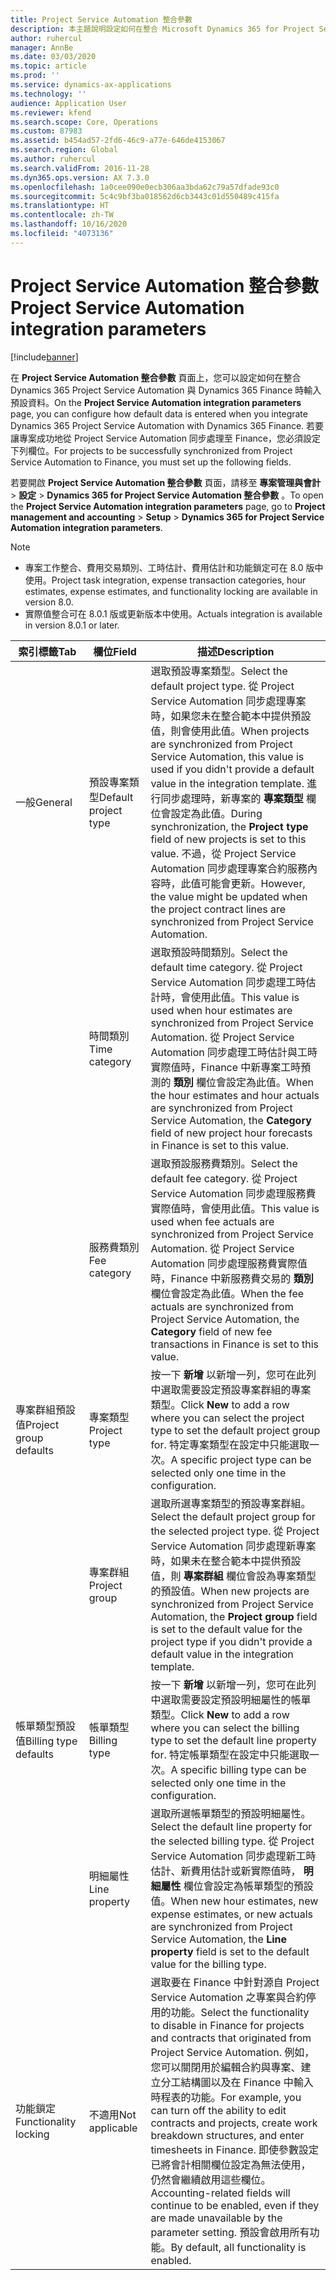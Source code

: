 ```yaml
---
title: Project Service Automation 整合參數
description: 本主題說明設定如何在整合 Microsoft Dynamics 365 for Project Service Automation 與 Microsoft Dynamics 365 Finance 時輸入預設資料的方法。
author: ruhercul
manager: AnnBe
ms.date: 03/03/2020
ms.topic: article
ms.prod: ''
ms.service: dynamics-ax-applications
ms.technology: ''
audience: Application User
ms.reviewer: kfend
ms.search.scope: Core, Operations
ms.custom: 87983
ms.assetid: b454ad57-2fd6-46c9-a77e-646de4153067
ms.search.region: Global
ms.author: ruhercul
ms.search.validFrom: 2016-11-28
ms.dyn365.ops.version: AX 7.3.0
ms.openlocfilehash: 1a0cee090e0ecb306aa3bda62c79a57dfade93c0
ms.sourcegitcommit: 5c4c9bf3ba018562d6cb3443c01d550489c415fa
ms.translationtype: HT
ms.contentlocale: zh-TW
ms.lasthandoff: 10/16/2020
ms.locfileid: "4073136"
---
```

# <a name="project-service-automation-integration-parameters"></a><span data-ttu-id="17cd1-103">Project Service Automation 整合參數</span><span class="sxs-lookup"><span data-stu-id="17cd1-103">Project Service Automation integration parameters</span></span>

[!include[banner](../includes/banner.md)]

<span data-ttu-id="17cd1-104">在 **Project Service Automation 整合參數** 頁面上，您可以設定如何在整合 Dynamics 365 Project Service Automation 與 Dynamics 365 Finance 時輸入預設資料。</span><span class="sxs-lookup"><span data-stu-id="17cd1-104">On the **Project Service Automation integration parameters** page, you can configure how default data is entered when you integrate Dynamics 365 Project Service Automation with Dynamics 365 Finance.</span></span> <span data-ttu-id="17cd1-105">若要讓專案成功地從 Project Service Automation 同步處理至 Finance，您必須設定下列欄位。</span><span class="sxs-lookup"><span data-stu-id="17cd1-105">For projects to be successfully synchronized from Project Service Automation to Finance, you must set up the following fields.</span></span>

<span data-ttu-id="17cd1-106">若要開啟 **Project Service Automation 整合參數** 頁面，請移至 **專案管理與會計** \> **設定** \> **Dynamics 365 for Project Service Automation 整合參數** 。</span><span class="sxs-lookup"><span data-stu-id="17cd1-106">To open the **Project Service Automation integration parameters** page, go to **Project management and accounting** \> **Setup** \> **Dynamics 365 for Project Service Automation integration parameters**.</span></span> 

> [!NOTE]
> - <span data-ttu-id="17cd1-107">專案工作整合、費用交易類別、工時估計、費用估計和功能鎖定可在 8.0 版中使用。</span><span class="sxs-lookup"><span data-stu-id="17cd1-107">Project task integration, expense transaction categories, hour estimates, expense estimates, and functionality locking are available in version 8.0.</span></span>
> - <span data-ttu-id="17cd1-108">實際值整合可在 8.0.1 版或更新版本中使用。</span><span class="sxs-lookup"><span data-stu-id="17cd1-108">Actuals integration is available in version 8.0.1 or later.</span></span>


| <span data-ttu-id="17cd1-109">索引標籤</span><span class="sxs-lookup"><span data-stu-id="17cd1-109">Tab</span></span>                    | <span data-ttu-id="17cd1-110">欄位</span><span class="sxs-lookup"><span data-stu-id="17cd1-110">Field</span></span>                | <span data-ttu-id="17cd1-111">描述</span><span class="sxs-lookup"><span data-stu-id="17cd1-111">Description</span></span> |
|------------------------|----------------------|-------------|
| <span data-ttu-id="17cd1-112">一般</span><span class="sxs-lookup"><span data-stu-id="17cd1-112">General</span></span>                | <span data-ttu-id="17cd1-113">預設專案類型</span><span class="sxs-lookup"><span data-stu-id="17cd1-113">Default project type</span></span> | <span data-ttu-id="17cd1-114">選取預設專案類型。</span><span class="sxs-lookup"><span data-stu-id="17cd1-114">Select the default project type.</span></span> <span data-ttu-id="17cd1-115">從 Project Service Automation 同步處理專案時，如果您未在整合範本中提供預設值，則會使用此值。</span><span class="sxs-lookup"><span data-stu-id="17cd1-115">When projects are synchronized from Project Service Automation, this value is used if you didn't provide a default value in the integration template.</span></span> <span data-ttu-id="17cd1-116">進行同步處理時，新專案的 **專案類型** 欄位會設定為此值。</span><span class="sxs-lookup"><span data-stu-id="17cd1-116">During synchronization, the **Project type** field of new projects is set to this value.</span></span> <span data-ttu-id="17cd1-117">不過，從 Project Service Automation 同步處理專案合約服務內容時，此值可能會更新。</span><span class="sxs-lookup"><span data-stu-id="17cd1-117">However, the value might be updated when the project contract lines are synchronized from Project Service Automation.</span></span> |
|                        | <span data-ttu-id="17cd1-118">時間類別</span><span class="sxs-lookup"><span data-stu-id="17cd1-118">Time category</span></span>        | <span data-ttu-id="17cd1-119">選取預設時間類別。</span><span class="sxs-lookup"><span data-stu-id="17cd1-119">Select the default time category.</span></span> <span data-ttu-id="17cd1-120">從 Project Service Automation 同步處理工時估計時，會使用此值。</span><span class="sxs-lookup"><span data-stu-id="17cd1-120">This value is used when hour estimates are synchronized from Project Service Automation.</span></span> <span data-ttu-id="17cd1-121">從 Project Service Automation 同步處理工時估計與工時實際值時，Finance 中新專案工時預測的 **類別** 欄位會設定為此值。</span><span class="sxs-lookup"><span data-stu-id="17cd1-121">When the hour estimates and hour actuals are synchronized from Project Service Automation, the **Category** field of new project hour forecasts in Finance is set to this value.</span></span> |
|                        | <span data-ttu-id="17cd1-122">服務費類別</span><span class="sxs-lookup"><span data-stu-id="17cd1-122">Fee category</span></span>         | <span data-ttu-id="17cd1-123">選取預設服務費類別。</span><span class="sxs-lookup"><span data-stu-id="17cd1-123">Select the default fee category.</span></span> <span data-ttu-id="17cd1-124">從 Project Service Automation 同步處理服務費實際值時，會使用此值。</span><span class="sxs-lookup"><span data-stu-id="17cd1-124">This value is used when fee actuals are synchronized from Project Service Automation.</span></span> <span data-ttu-id="17cd1-125">從 Project Service Automation 同步處理服務費實際值時，Finance 中新服務費交易的 **類別** 欄位會設定為此值。</span><span class="sxs-lookup"><span data-stu-id="17cd1-125">When the fee actuals are synchronized from Project Service Automation, the **Category** field of new fee transactions in Finance is set to this value.</span></span> |
| <span data-ttu-id="17cd1-126">專案群組預設值</span><span class="sxs-lookup"><span data-stu-id="17cd1-126">Project group defaults</span></span> | <span data-ttu-id="17cd1-127">專案類型</span><span class="sxs-lookup"><span data-stu-id="17cd1-127">Project type</span></span>         | <span data-ttu-id="17cd1-128">按一下 **新增** 以新增一列，您可在此列中選取需要設定預設專案群組的專案類型。</span><span class="sxs-lookup"><span data-stu-id="17cd1-128">Click **New** to add a row where you can select the project type to set the default project group for.</span></span> <span data-ttu-id="17cd1-129">特定專案類型在設定中只能選取一次。</span><span class="sxs-lookup"><span data-stu-id="17cd1-129">A specific project type can be selected only one time in the configuration.</span></span> |
|                        | <span data-ttu-id="17cd1-130">專案群組</span><span class="sxs-lookup"><span data-stu-id="17cd1-130">Project group</span></span>        | <span data-ttu-id="17cd1-131">選取所選專案類型的預設專案群組。</span><span class="sxs-lookup"><span data-stu-id="17cd1-131">Select the default project group for the selected project type.</span></span> <span data-ttu-id="17cd1-132">從 Project Service Automation 同步處理新專案時，如果未在整合範本中提供預設值，則 **專案群組** 欄位會設為專案類型的預設值。</span><span class="sxs-lookup"><span data-stu-id="17cd1-132">When new projects are synchronized from Project Service Automation, the **Project group** field is set to the default value for the project type if you didn't provide a default value in the integration template.</span></span> |
| <span data-ttu-id="17cd1-133">帳單類型預設值</span><span class="sxs-lookup"><span data-stu-id="17cd1-133">Billing type defaults</span></span>  | <span data-ttu-id="17cd1-134">帳單類型</span><span class="sxs-lookup"><span data-stu-id="17cd1-134">Billing type</span></span>         | <span data-ttu-id="17cd1-135">按一下 **新增** 以新增一列，您可在此列中選取需要設定預設明細屬性的帳單類型。</span><span class="sxs-lookup"><span data-stu-id="17cd1-135">Click **New** to add a row where you can select the billing type to set the default line property for.</span></span> <span data-ttu-id="17cd1-136">特定帳單類型在設定中只能選取一次。</span><span class="sxs-lookup"><span data-stu-id="17cd1-136">A specific billing type can be selected only one time in the configuration.</span></span> |
|                        | <span data-ttu-id="17cd1-137">明細屬性</span><span class="sxs-lookup"><span data-stu-id="17cd1-137">Line property</span></span>        | <span data-ttu-id="17cd1-138">選取所選帳單類型的預設明細屬性。</span><span class="sxs-lookup"><span data-stu-id="17cd1-138">Select the default line property for the selected billing type.</span></span> <span data-ttu-id="17cd1-139">從 Project Service Automation 同步處理新工時估計、新費用估計或新實際值時， **明細屬性** 欄位會設定為帳單類型的預設值。</span><span class="sxs-lookup"><span data-stu-id="17cd1-139">When new hour estimates, new expense estimates, or new actuals are synchronized from Project Service Automation, the **Line property** field is set to the default value for the billing type.</span></span> |
| <span data-ttu-id="17cd1-140">功能鎖定</span><span class="sxs-lookup"><span data-stu-id="17cd1-140">Functionality locking</span></span>  | <span data-ttu-id="17cd1-141">不適用</span><span class="sxs-lookup"><span data-stu-id="17cd1-141">Not applicable</span></span>       | <span data-ttu-id="17cd1-142">選取要在 Finance 中針對源自 Project Service Automation 之專案與合約停用的功能。</span><span class="sxs-lookup"><span data-stu-id="17cd1-142">Select the functionality to disable in Finance for projects and contracts that originated from Project Service Automation.</span></span> <span data-ttu-id="17cd1-143">例如，您可以關閉用於編輯合約與專案、建立分工結構圖以及在 Finance 中輸入時程表的功能。</span><span class="sxs-lookup"><span data-stu-id="17cd1-143">For example, you can turn off the ability to edit contracts and projects, create work breakdown structures, and enter timesheets in Finance.</span></span> <span data-ttu-id="17cd1-144">即使參數設定已將會計相關欄位設定為無法使用，仍然會繼續啟用這些欄位。</span><span class="sxs-lookup"><span data-stu-id="17cd1-144">Accounting-related fields will continue to be enabled, even if they are made unavailable by the parameter setting.</span></span> <span data-ttu-id="17cd1-145">預設會啟用所有功能。</span><span class="sxs-lookup"><span data-stu-id="17cd1-145">By default, all functionality is enabled.</span></span> |
